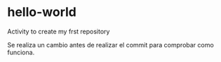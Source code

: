 hello-world
===========

Activity to create my frst repository 

Se realiza un cambio antes de realizar el commit para comprobar como funciona.
